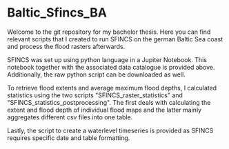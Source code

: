 # Baltic_Sfincs_BA
 Welcome to the git repository for my bachelor thesis. Here you can find relevant scripts that I created to run SFINCS on
 the german Baltic Sea coast and process the flood rasters afterwards.

SFINCS was set up using python language in a Jupiter Notebook.
This notebook together with the associated data catalogue is provided above. 
Additionally, the raw python script can be downloaded as well.

To retrieve flood extents and average maximum flood depths,
I calculated statistics using the two scripts "SFINCS_raster_statistics" and "SFINCS_statistics_postprocessing".
The first deals with calculating the extent and flood depth of individual flood maps and the latter mainly aggregates different csv files into one table.

Lastly, the script to create a waterlevel timeseries is provided as SFINCS requires specific date and table formatting. 
